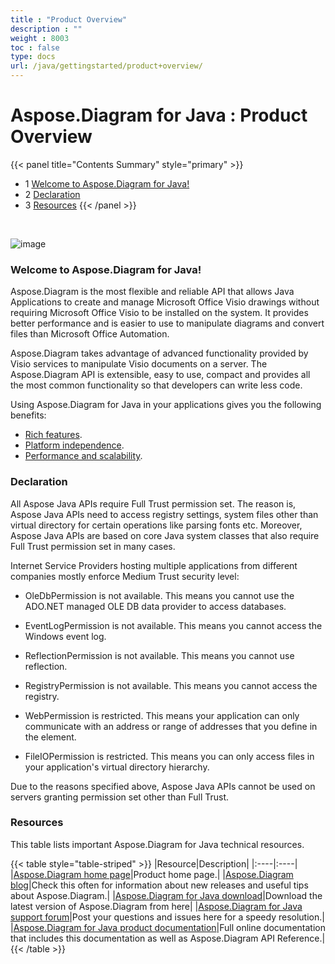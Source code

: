 ```yaml
---
title : "Product Overview" 
description : "" 
weight : 8003 
toc : false
type: docs
url: /java/gettingstarted/product+overview/
---
```


# Aspose.Diagram for Java : Product Overview


{{< panel title="Contents Summary" style="primary" >}}
*   1 [Welcome to Aspose.Diagram for Java!](#welcome-to-aspose.diagram-for-java!)
*   2 [Declaration](#declaration)
*   3 [Resources](#resources)
{{< /panel >}}
 

 

![image](https://docs2.aspose.com/diagram/java/attachments/18612664/18808863.png)

### Welcome to Aspose.Diagram for Java!

Aspose.Diagram is the most flexible and reliable API that allows Java Applications to create and manage Microsoft Office Visio drawings without requiring Microsoft Office Visio to be installed on the system. It provides better performance and is easier to use to manipulate diagrams and convert files than Microsoft Office Automation.

Aspose.Diagram takes advantage of advanced functionality provided by Visio services to manipulate Visio documents on a server. The Aspose.Diagram API is extensible, easy to use, compact and provides all the most common functionality so that developers can write less code.

Using Aspose.Diagram for Java in your applications gives you the following benefits:

*   [Rich features](https://docs2.aspose.com/diagram/java/gettingstarted/product+overview).
*   [Platform independence](https://docs2.aspose.com/diagram/java/gettingstarted/product+overview).
*   [Performance and scalability](https://docs2.aspose.com/diagram/java/gettingstarted/product+overview).

### Declaration

All Aspose Java APIs require Full Trust permission set. The reason is, Aspose Java APIs need to access registry settings, system files other than virtual directory for certain operations like parsing fonts etc. Moreover, Aspose Java APIs are based on core Java system classes that also require Full Trust permission set in many cases.

Internet Service Providers hosting multiple applications from different companies mostly enforce Medium Trust security level:

*   OleDbPermission is not available. This means you cannot use the ADO.NET managed OLE DB data provider to access databases.

*   EventLogPermission is not available. This means you cannot access the Windows event log.

*   ReflectionPermission is not available. This means you cannot use reflection.

*   RegistryPermission is not available. This means you cannot access the registry.

*   WebPermission is restricted. This means your application can only communicate with an address or range of addresses that you define in the <trust> element.

*   FileIOPermission is restricted. This means you can only access files in your application's virtual directory hierarchy.

Due to the reasons specified above, Aspose Java APIs cannot be used on servers granting permission set other than Full Trust.

### Resources

This table lists important Aspose.Diagram for Java technical resources.

{{< table style="table-striped" >}}
|Resource|Description|
|:----|:----|
|[Aspose.Diagram home page](https://products.aspose.com/diagram/java)|Product home page.|
|[Aspose.Diagram blog](https://blog.aspose.com/category/aspose-products/aspose-diagram-product-family/)|Check this often for information about new releases and useful tips about Aspose.Diagram.|
|[Aspose.Diagram for Java download](https://repository.aspose.com/repo/com/aspose/aspose-diagram/)|Download the latest version of Aspose.Diagram from here|
|[Aspose.Diagram for Java support forum](https://forum.aspose.com/c/diagram)|Post your questions and issues here for a speedy resolution.|
|[Aspose.Diagram for Java product documentation](https://docs2.aspose.com/diagram/java/)|Full online documentation that includes this documentation as well as Aspose.Diagram API Reference.|
{{< /table >}}

